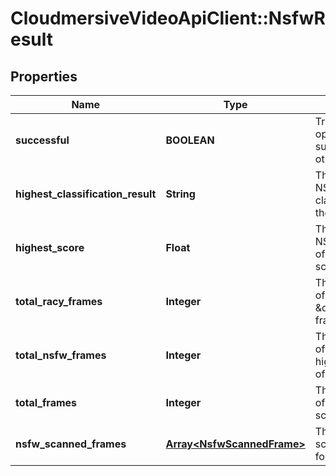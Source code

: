 # CloudmersiveVideoApiClient::NsfwResult

## Properties
Name | Type | Description | Notes
------------ | ------------- | ------------- | -------------
**successful** | **BOOLEAN** | True if the operation was successful, false otherwise | [optional] 
**highest_classification_result** | **String** | The highest NSFW classification of the video | [optional] 
**highest_score** | **Float** | The highest NSFW score out of all frames scanned | [optional] 
**total_racy_frames** | **Integer** | The total number of potentially \&quot;racy\&quot; frames. | [optional] 
**total_nsfw_frames** | **Integer** | The total number of frames with high probability of NSFW. | [optional] 
**total_frames** | **Integer** | The total number of frames scanned | [optional] 
**nsfw_scanned_frames** | [**Array&lt;NsfwScannedFrame&gt;**](NsfwScannedFrame.md) | The NSFW scanning results for each frame | [optional] 


